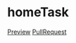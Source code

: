 # homeTask
[Preview](https://ivandanylevych.github.io/homeTask/)
[PullRequest](https://github.com/IvanDanylevych/homeTask/pull/1/files)